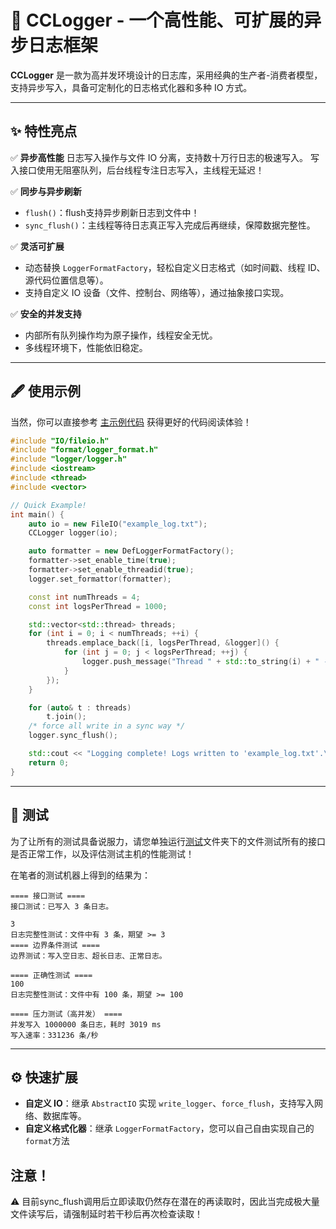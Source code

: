 # 🚀 CCLogger - 一个高性能、可扩展的异步日志框架

**CCLogger** 是一款为高并发环境设计的日志库，采用经典的生产者-消费者模型，支持异步写入，具备可定制化的日志格式化器和多种 IO 方式。

---

## ✨ 特性亮点

✅ **异步高性能**
日志写入操作与文件 IO 分离，支持数十万行日志的极速写入。
写入接口使用无阻塞队列，后台线程专注日志写入，主线程无延迟！

✅ **同步与异步刷新**

* `flush()`：flush支持异步刷新日志到文件中！
* `sync_flush()`：主线程等待日志真正写入完成后再继续，保障数据完整性。

✅ **灵活可扩展**

* 动态替换 `LoggerFormatFactory`，轻松自定义日志格式（如时间戳、线程 ID、源代码位置信息等）。
* 支持自定义 IO 设备（文件、控制台、网络等），通过抽象接口实现。

✅ **安全的并发支持**

* 内部所有队列操作均为原子操作，线程安全无忧。
* 多线程环境下，性能依旧稳定。

---

## 🖋️ 使用示例

当然，你可以直接参考 [主示例代码](main.cpp) 获得更好的代码阅读体验！

```cpp
#include "IO/fileio.h"
#include "format/logger_format.h"
#include "logger/logger.h"
#include <iostream>
#include <thread>
#include <vector>

// Quick Example!
int main() {
	auto io = new FileIO("example_log.txt");
	CCLogger logger(io);

	auto formatter = new DefLoggerFormatFactory();
	formatter->set_enable_time(true);
	formatter->set_enable_threadid(true);
	logger.set_formattor(formatter);

	const int numThreads = 4;
	const int logsPerThread = 1000;

	std::vector<std::thread> threads;
	for (int i = 0; i < numThreads; ++i) {
		threads.emplace_back([i, logsPerThread, &logger]() {
			for (int j = 0; j < logsPerThread; ++j) {
				logger.push_message("Thread " + std::to_string(i) + " - Message " + std::to_string(j));
			}
		});
	}

	for (auto& t : threads)
		t.join();
	/* force all write in a sync way */
	logger.sync_flush();

	std::cout << "Logging complete! Logs written to 'example_log.txt'.\n";
	return 0;
}
```

---

## 🚀 测试

为了让所有的测试具备说服力，请您单独运行[测试](test)文件夹下的文件测试所有的接口是否正常工作，以及评估测试主机的性能测试！

在笔者的测试机器上得到的结果为：

```
==== 接口测试 ====
接口测试：已写入 3 条日志。

3
日志完整性测试：文件中有 3 条，期望 >= 3
==== 边界条件测试 ====
边界测试：写入空日志、超长日志、正常日志。

==== 正确性测试 ====
100
日志完整性测试：文件中有 100 条，期望 >= 100

==== 压力测试（高并发） ====
并发写入 1000000 条日志，耗时 3019 ms
写入速率：331236 条/秒
```



---

## ⚙️ 快速扩展

* **自定义 IO**：继承 `AbstractIO` 实现 `write_logger`、`force_flush`，支持写入网络、数据库等。
* **自定义格式化器**：继承 `LoggerFormatFactory`，您可以自己自由实现自己的 `format`方法

## 注意！

⚠ 目前sync_flush调用后立即读取仍然存在潜在的再读取时，因此当完成极大量文件读写后，请强制延时若干秒后再次检查读取！
